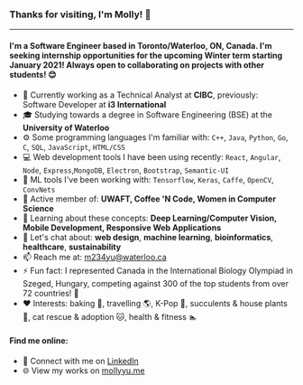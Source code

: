 ### Thanks for visiting, I'm Molly! 👋
---

#### I'm a Software Engineer based in Toronto/Waterloo, ON, Canada. I'm seeking internship opportunities for the upcoming Winter term starting January 2021! Always open to collaborating on projects with other students! 😊

- 🏢 Currently working as a Technical Analyst at **CIBC**, previously: Software Developer at **i3 International**
- 🎓 Studying towards a degree in Software Engineering (BSE) at the **University of Waterloo**
- ⚙️ Some programming languages I'm familiar with: `C++`, `Java`, `Python`, `Go`, `C`, `SQL`, `JavaScript`, `HTML/CSS`
- 💻 Web development tools I have been using recently: `React`, `Angular`, `Node`, `Express`,`MongoDB`, `Electron`, `Bootstrap`, `Semantic-UI`
- 🤖 ML tools I've been working with: `Tensorflow`, `Keras`, `Caffe`, `OpenCV`, `ConvNets`
- 👯 Active member of: **UWAFT, Coffee 'N Code, Women in Computer Science**
- 🌱 Learning about these concepts: **Deep Learning/Computer Vision, Mobile Development, Responsive Web Applications**
- 💬 Let's chat about: **web design**, **machine learning**, **bioinformatics**, **healthcare**, **sustainability**
- 📫 Reach me at: m234yu@waterloo.ca
- ⚡ Fun fact: I represented Canada in the International Biology Olympiad in Szeged, Hungary, competing against 300 of the top students from over 72 countries! 🌿
- ❤️ Interests: baking 🍰, travelling 🌎, K-Pop 🎵, succulents & house plants 🌵, cat rescue & adoption 🐱, health & fitness 🏊

#### Find me online:
- 💼 Connect with me on <a href="https://www.linkedin.com/in/molly-yu-/">LinkedIn</a>
- 🌐 View my works on <a href="https://mollyyu.me">mollyyu.me</a>

<!--
**molly-yu/molly-yu** is a ✨ _special_ ✨ repository because its `README.md` (this file) appears on your GitHub profile.

Here are some ideas to get you started:

- 🔭 I’m currently working on ...
- 🌱 I’m currently learning ...
- 👯 I’m looking to collaborate on ...
- 🤔 I’m looking for help with ...
- 💬 Ask me about ...
- 📫 How to reach me: ...
- 😄 Pronouns: ...
- ⚡ Fun fact: ...

-->
 
